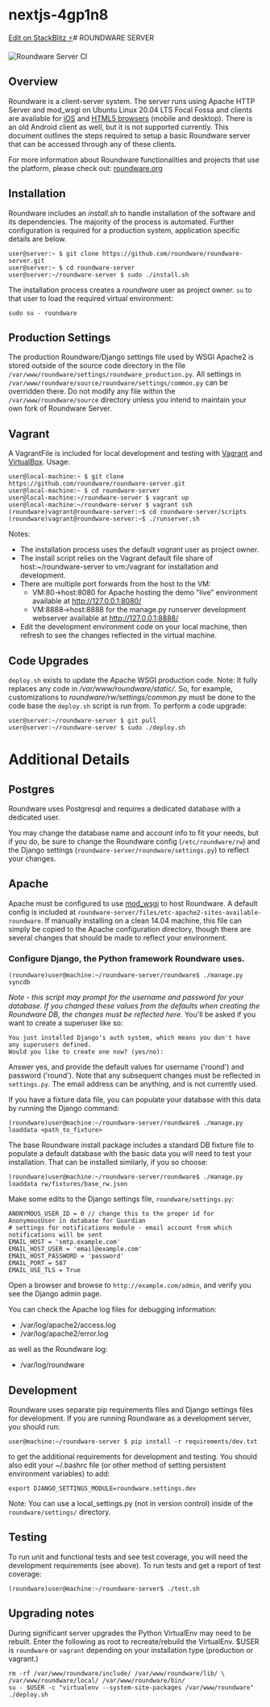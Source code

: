 # nextjs-4gp1n8

[Edit on StackBlitz ⚡️](https://stackblitz.com/edit/nextjs-4gp1n8)# ROUNDWARE SERVER

![Roundware Server CI](https://github.com/probabble/roundware-server/workflows/Roundware%20Server%20CI/badge.svg)

## Overview

Roundware is a client-server system. The server runs using Apache HTTP Server
and mod_wsgi on Ubuntu Linux 20.04 LTS Focal Fossa and clients are available
for [iOS](https://github.com/roundware/roundware-ios-framework-v2) and
[HTML5 browsers](https://gitlab.com/probabble/roundware-web-template)
(mobile and desktop). There is an old Android client as well, but it is not
supported currently. This document outlines the steps required to setup a basic
Roundware server that can be accessed through any of these clients.

For more information about Roundware functionalities and projects that use the
platform, please check out: [roundware.org](http://roundware.org "Roundware")

## Installation

Roundware includes an *install.sh* to handle installation of the software and
its dependencies. The majority of the process is automated. Further
configuration is required for a production system, application specific
details are below.

    user@server:~ $ git clone https://github.com/roundware/roundware-server.git
    user@server:~ $ cd roundware-server
    user@server:~/roundware-server $ sudo ./install.sh

The installation process creates a *roundware* user as project owner. `su` to
that user to load the required virtual environment:

    sudo su - roundware

## Production Settings

The production Roundware/Django settings file used by WSGI Apache2 is stored
outside of the source code directory in the file
`/var/www/roundware/settings/roundware_production.py`. All
settings in `/var/www/roundware/source/roundware/settings/common.py` can be
overridden there. Do not modify any file within the `/var/www/roundware/source`
directory unless you intend to maintain your own fork of Roundware Server.

## Vagrant

A VagrantFile is included for local development and testing with
[Vagrant](http://www.vagrantup.com/) and [VirtualBox](https://www.virtualbox.org/).
Usage:

    user@local-machine:~ $ git clone https://github.com/roundware/roundware-server.git
    user@local-machine:~ $ cd roundware-server
    user@local-machine:~/roundware-server $ vagrant up
    user@local-machine:~/roundware-server $ vagrant ssh
    (roundware)vagrant@roundware-server:~$ cd roundware-server/scripts
    (roundware)vagrant@roundware-server:~$ ./runserver.sh

Notes:

 * The installation process uses the default *vagrant* user as project owner.
 * The install script relies on the Vagrant default file share of
   host:~/roundware-server to vm:/vagrant for installation and development.
 * There are multiple port forwards from the host to the VM:
   * VM:80->host:8080 for Apache hosting the demo "live" environment available at http://127.0.0.1:8080/
   * VM:8888->host:8888 for the manage.py runserver development webserver available at http://127.0.0.1:8888/
 * Edit the development environment code on your local machine, then refresh to see the changes reflected in the virtual machine.

## Code Upgrades

`deploy.sh` exists to update the Apache WSGI production code. Note: It fully
replaces any code in */var/www/roundware/static/*. So, for example,
customizations to *roundware/rw/settings/common.py* must be done to the code
base the `deploy.sh` script is run from. To perform a code upgrade:

    user@server:~/roundware-server $ git pull
    user@server:~/roundware-server $ sudo ./deploy.sh

# Additional Details

## Postgres

Roundware uses Postgresql and requires a dedicated database with a dedicated user.

You may change the database name and account info to fit your needs, but if you
do, be sure to change the Roundware config (`/etc/roundware/rw`) and the Django
settings (`roundware-server/roundware/settings.py`) to reflect your changes.

## Apache

Apache must be configured to use [mod_wsgi](http://www.modwsgi.org) to host
Roundware. A default config is included at
`roundware-server/files/etc-apache2-sites-available-roundware`. If manually
installing on a clean 14.04 machine, this file can simply be copied to the
Apache configuration directory, though there are several changes that should
be made to reflect your environment.

### Configure Django, the Python framework Roundware uses.

    (roundware)user@machine:~/roundware-server/roundware$ ./manage.py syncdb

*Note - this script may prompt for the username and password for your database. If you changed these values from the defaults when creating the Roundware DB, the changes must be reflected here.*
You'll be asked if you want to create a superuser like so:

    You just installed Django's auth system, which means you don't have any superusers defined.
    Would you like to create one now? (yes/no):

Answer yes, and provide the default values for username ('round') and password
('round'). Note that any subsequent changes must be reflected in `settings.py`.
The email address can be anything, and is not currently used.

If you have a fixture data file, you can populate your database with this data
by running the Django command:

    (roundware)user@machine:~/roundware-server/roundware$ ./manage.py loaddata <path_to_fixture>

The base Roundware install package includes a standard DB fixture file to
populate a default database with the basic data you will need to test your
installation. That can be installed similarly, if you so choose:

    (roundware)user@machine:~/roundware-server/roundware$ ./manage.py loaddata rw/fixtures/base_rw.json

Make some edits to the Django settings file, `roundware/settings.py`:

    ANONYMOUS_USER_ID = 0 // change this to the proper id for AnonymousUser in database for Guardian
    # settings for notifications module - email account from which notifications will be sent
    EMAIL_HOST = 'smtp.example.com'
    EMAIL_HOST_USER = 'email@example.com'
    EMAIL_HOST_PASSWORD = 'password'
    EMAIL_PORT = 587
    EMAIL_USE_TLS = True

Open a browser and browse to `http://example.com/admin`, and verify you see the Django admin page.

You can check the Apache log files for debugging information:

 * /var/log/apache2/access.log
 * /var/log/apache2/error.log

as well as the Roundware log:

 * /var/log/roundware

## Development

Roundware uses separate pip requirements files and Django settings files for development.
If you are running Roundware as a development server, you should run:

    user@machine:~/roundware-server $ pip install -r requirements/dev.txt

to get the additional requirements for development and testing.
You should also edit your ~/.bashrc file (or other method of setting persistent
environment variables) to add:

    export DJANGO_SETTINGS_MODULE=roundware.settings.dev

Note: You can use a local_settings.py (not in version control) inside
of the `roundware/settings/` directory.

## Testing

To run unit and functional tests and see test coverage, you will need the
development requirements (see above).
To run tests and get a report of test coverage:

    (roundware)user@machine:~/roundware-server$ ./test.sh

## Upgrading notes

During significant server upgrades the Python VirtualEnv may need to be rebuilt. Enter the
following as root to recreate/rebuild the VirtualEnv. $USER is `roundware` or
`vagrant` depending on your installation type (production or vagrant.)

    rm -rf /var/www/roundware/include/ /var/www/roundware/lib/ \
    /var/www/roundware/local/ /var/www/roundware/bin/
    su - $USER -c "virtualenv --system-site-packages /var/www/roundware"
    ./deploy.sh